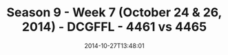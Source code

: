 ---
title: Season 9 - Week 7 (October 24 & 26, 2014) - DCGFFL - 4461 vs 4465
teams_score:
- team: 4461
  score:
- team: 4465
  score: 13
mvp: John Berry (Maroon), Ray Wittlinger (Pacific)
game-ball: N/A
season: 9
week: 7
date: '2014-10-27T13:48:01'
pageid: season-9-week-7-4461-vs-4465
---